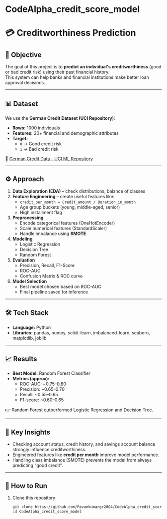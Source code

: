 # CodeAlpha_credit_score_model
# 💳 Creditworthiness Prediction

## 📌 Objective
The goal of this project is to **predict an individual's creditworthiness** (good or bad credit risk) using their past financial history.  
This system can help banks and financial institutions make better loan approval decisions.  

---

## 📊 Dataset
We use the **German Credit Dataset (UCI Repository)**:
- **Rows:** 1000 individuals  
- **Features:** 20+ financial and demographic attributes  
- **Target:**
  - `0` → Good credit risk  
  - `1` → Bad credit risk  

🔗 [German Credit Data - UCI ML Repository](https://archive.ics.uci.edu/ml/datasets/statlog+(german+credit+data))

---

## ⚙️ Approach
1. **Data Exploration (EDA)** – check distributions, balance of classes  
2. **Feature Engineering** – create useful features like:
   - `credit_per_month = Credit_amount / Duration_in_month`
   - Age group buckets (young, middle-aged, senior)
   - High installment flag  
3. **Preprocessing**  
   - Encode categorical features (OneHotEncoder)  
   - Scale numerical features (StandardScaler)  
   - Handle imbalance using **SMOTE**  
4. **Modeling**  
   - Logistic Regression  
   - Decision Tree  
   - Random Forest  
5. **Evaluation**  
   - Precision, Recall, F1-Score  
   - ROC-AUC  
   - Confusion Matrix & ROC curve  
6. **Model Selection**  
   - Best model chosen based on ROC-AUC  
   - Final pipeline saved for inference  

---

## 🛠️ Tech Stack
- **Language:** Python  
- **Libraries:** pandas, numpy, scikit-learn, imbalanced-learn, seaborn, matplotlib, joblib  

---

## 📈 Results
- **Best Model:** Random Forest Classifier  
- **Metrics (approx):**
  - ROC-AUC: ~0.75–0.80  
  - Precision: ~0.65–0.70  
  - Recall: ~0.55–0.65  
  - F1-score: ~0.60–0.65  

👉 Random Forest outperformed Logistic Regression and Decision Tree.  

---

## 🔑 Key Insights
- Checking account status, credit history, and savings account balance strongly influence creditworthiness.  
- Engineered features like **credit per month** improve model performance.  
- Handling class imbalance (SMOTE) prevents the model from always predicting "good credit".  

---

## 🚀 How to Run
1. Clone this repository:
   ```bash
   git clone https://github.com/Pavankumargr2004/CodeAlpha_credit_score_model.git
   cd CodeAlpha_credit_score_model
